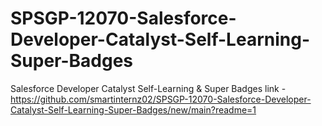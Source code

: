 # SPSGP-12070-Salesforce-Developer-Catalyst-Self-Learning-Super-Badges
Salesforce Developer Catalyst Self-Learning &amp; Super Badges
link - https://github.com/smartinternz02/SPSGP-12070-Salesforce-Developer-Catalyst-Self-Learning-Super-Badges/new/main?readme=1

